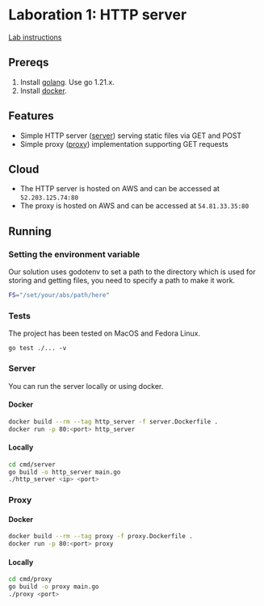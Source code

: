 # Laboration 1: HTTP server

[Lab instructions](https://chalmers.instructure.com/courses/26458/pages/lab-1-http-server)

## Prereqs

1. Install [golang](https://go.dev/doc/install). Use go 1.21.x.
1. Install [docker](https://www.docker.com/get-started).

## Features

- Simple HTTP server ([server]('/server')) serving static files via GET and POST
- Simple proxy ([proxy]('/proxy')) implementation supporting GET requests

## Cloud

- The HTTP server is hosted on AWS and can be accessed at `52.203.125.74:80`
- The proxy is hosted on AWS and can be accessed at `54.81.33.35:80`

## Running

### Setting the environment variable

Our solution uses godotenv to set a path to the directory which is used for storing and getting files, you need to specify a path to make it work.

```bash
FS="/set/your/abs/path/here"
```

### Tests

The project has been tested on MacOS and Fedora Linux.

```
go test ./... -v
```

### Server

You can run the server locally or using docker.

#### Docker

```bash
docker build --rm --tag http_server -f server.Dockerfile .
docker run -p 80:<port> http_server
```

#### Locally

```bash
cd cmd/server
go build -o http_server main.go
./http_server <ip> <port>
```

### Proxy

#### Docker

```bash
docker build --rm --tag proxy -f proxy.Dockerfile .
docker run -p 80:<port> proxy 
```

#### Locally

```bash
cd cmd/proxy
go build -o proxy main.go
./proxy <port>
```
